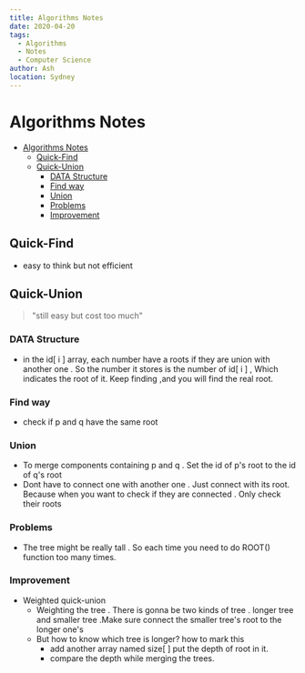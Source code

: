 ```yaml
---
title: Algorithms Notes
date: 2020-04-20
tags:
  - Algorithms
  - Notes
  - Computer Science
author: Ash
location: Sydney  
---
```


# Algorithms Notes

- [Algorithms Notes](#algorithms-notes)
  - [Quick-Find](#quick-find)
  - [Quick-Union](#quick-union)
    - [DATA Structure](#data-structure)
    - [Find way](#find-way)
    - [Union](#union)
    - [Problems](#problems)
    - [Improvement](#improvement)

## Quick-Find

- easy to think but not efficient

## Quick-Union

  > "still easy but cost too much"

### DATA Structure

- in the id[ i ]  array, each number have a roots if they are union with another one . So the number it stores is the number of id[ i ] , Which indicates the root of it. Keep finding ,and you will find the real root.

### Find way

- check if  p and q have the same root

### Union

- To merge components containing p and q . Set the id of p's root to the id of  q's root
- Dont have to connect one with another one . Just connect with its root. Because when you want to check if they are connected . Only check their roots

### Problems

- The tree might be really tall . So each time you need to do ROOT() function too many times.

### Improvement

- Weighted quick-union
  - Weighting the tree . There is gonna be two kinds of tree . longer tree and smaller tree .Make sure connect the smaller tree's root to the longer one's
  - But how to know which tree is longer? how to mark this
    - add another array named size[ ]  put the depth of root in it.
    - compare the depth while merging the trees.

